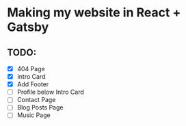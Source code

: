 # Making my website in React + Gatsby

## TODO:
- [x] 404 Page
- [x] Intro Card
- [x] Add Footer
- [ ] Profile below Intro Card
- [ ] Contact Page
- [ ] Blog Posts Page
- [ ] Music Page
